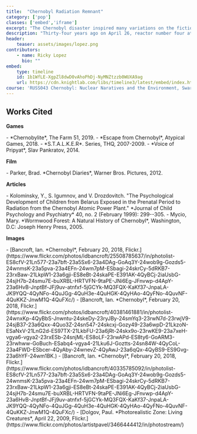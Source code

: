 ```yaml
---
title:  "Chernobyl Radiation Remnant"
category: ['pop']
classes: ['embed','iframe']
excerpt: "The Chernobyl disaster inspired many variations on the fictional creature of radiation victims turned monsters."
description: "Thirty-four years ago on April 26, reactor number four at the Chernobyl Nuclear Power Plant exploded and released an immense amount of radiation into what is known today as the Chernobyl Exclusion Zone. The effects of radiation inspired many fictional pieces revolving around Chernobyl. and led to the creation of a standard trope of Chernobyl fiction: the violent, radiated monster. However, these creatures are far from the reality of what radiation does to life."
header: 
    teaser: assets/images/lopez.png
contributors:
    - name: Ricky Lopez
      bio: ""
embed:
    type: timeline
    id: 1b1WfLE-XgpZl8dwD0vAhoPhDj-NyMNZtzzb0WUXA9ag
    url: https://cdn.knightlab.com/libs/timeline3/latest/embed/index.html?source=1b1WfLE-XgpZl8dwD0vAhoPhDj-NyMNZtzzb0WUXA9ag&font=Default&lang=en&initial_zoom=2&height=650
course: 'RUSS043 Chernobyl: Nuclear Naratives and the Environment, Swarthmore College, Spring 2020'
---
```


## Works Cited

**Games**

<div markdown="1" class="footnotes">
- *Chernobylite*, The Farm 51, 2019.
- *Escape from Chernobyl*, Atypical Games, 2018.
- *S.T.A.L.K.E.R*. Series, THQ, 2007-2009.
- *Voice of Pripyat*, Slav Pankratov, 2014.
</div>

**Film**

<div markdown="1" class="footnotes">
- Parker, Brad. *Chernobyl Diaries*, Warner Bros. Pictures, 2012.
</div>

**Articles**

<div class='footnotes' markdown='1'>
- Kolominsky, Y., S. Igumnov, and V. Drozdovitch. "The Psychological Development of Children from Belarus Exposed in the Prenatal Period to Radiation from the Chernobyl Atomic Power Plant." *Journal of Child Psychology and Psychiatry* 40, no. 2 (February 1999): 299--305.
- Mycio, Mary. *Wormwood Forest: A Natural History of Chernobyl*,
    Washington, D.C: Joseph Henry Press, 2005.
</div>

**Images**

<div markdown="1" class="footnotes">
- [Bancroft, Ian. *Chernobyl*, February 20, 2018, Flickr.](https://www.flickr.com/photos/idbancroft/25508785637/in/photolist-ES8cfV-21Ln577-23a7bft-23a5Sx6-23a4DAg-GoAq3Y-24wob9g-Gozds5-24wnmsK-23a5pva-23a4EFn-24wm7pM-ESbagi-24skrCy-5dRKB7-23rxBaw-21LkpW1-23a6gji-ES8eBt-24skaPE-E391AK-4QyBCj-2iaUsbG-24sjH7b-24smu7E-buXRBL-HRTVFN-9taPE-JNi6Eg-JFnvwp-d4ApY-23a6HvB-JnptBf-JFj9uv-atnfxf-5jGCYk-MQ3FQX-KaKf37-JnpaLA-JK9YQQ-4QyNFo-4QuJGg-4QuH3e-4QuHGK-4QyHAo-4QyFNo-4QuvNF-4QuKKZ-JnwM1Q-4QuFXc/)
- [Bancroft, Ian. *Chernobyl*, February 20, 2018, Flickr.](https://www.flickr.com/photos/idbancroft/40381461881/in/photolist-24wnxKp-4QyBbS-Jnwntu-24skeDy-23ryJBy-24smYq3-23rwN7d-23rwjV9-24sjB37-23a6Qxx-4Quo3Z-24sn547-24skcxj-Gozy49-23a6wpD-21LkzoN-ESaNxV-21LnG2d-ES97TX-21LkbFU-23a6jRt-24skx9o-23rwKE9-23a7xeH-vgya6-vgya2-23rxESb-24snjML-ES8oLF-23rwAPd-ES8ty6-GoARM3-23rwhww-GoBuch-ESabq4-vgya4-21Lku6J-Goztts-24sn84W-4QyCoL-23a4FWD-ESbcer-4QyAby-24wnevZ-4QyAwJ-23a6qQx-4QyBS9-ES9Gvg-23a6hYF-24wm1BK.)
- [Bancroft, Ian. *Chernobyl*, February 20, 2018, Flickr.](https://www.flickr.com/photos/idbancroft/40335785092/in/photolist-ES8cfV-21Ln577-23a7bft-23a5Sx6-23a4DAg-GoAq3Y-24wob9g-Gozds5-24wnmsK-23a5pva-23a4EFn-24wm7pM-ESbagi-24skrCy-5dRKB7-23rxBaw-21LkpW1-23a6gji-ES8eBt-24skaPE-E391AK-4QyBCj-2iaUsbG-24sjH7b-24smu7E-buXRBL-HRTVFN-9taPE-JNi6Eg-JFnvwp-d4ApY-23a6HvB-JnptBf-JFj9uv-atnfxf-5jGCYk-MQ3FQX-KaKf37-JnpaLA-JK9YQQ-4QyNFo-4QuJGg-4QuH3e-4QuHGK-4QyHAo-4QyFNo-4QuvNF-4QuKKZ-JnwM1Q-4QuFXc/)
- [Dolgov, Paul. *Photorealistic Zone: Living Creatures*, April 22, 2009, Flickr.](https://www.flickr.com/photos/artistpavel/3466444412/in/photostream/)
</div>
